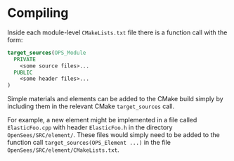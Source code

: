 # Compiling

Inside each module-level `CMakeLists.txt` file there is a function call
with the form:

``` cmake
target_sources(OPS_Module 
  PRIVATE 
    <some source files>...
  PUBLIC
    <some header files>...
)
```

Simple materials and elements can be added to the CMake build simply by
including them in the relevant CMake `target_sources` call.

For example, a new element might be implemented in a file called
`ElasticFoo.cpp` with header `ElasticFoo.h` in the directory
`OpenSees/SRC/element/`. These files would simply need to be added to
the function call `target_sources(OPS_Element ...)` in the file
`OpenSees/SRC/element/CMakeLists.txt`.
